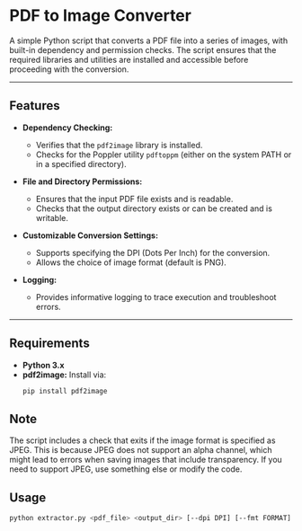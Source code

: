 # PDF to Image Converter

A simple Python script that converts a PDF file into a series of images, with built-in dependency and permission checks. The script ensures that the required libraries and utilities are installed and accessible before proceeding with the conversion.

---

## Features

- **Dependency Checking:**  
  - Verifies that the `pdf2image` library is installed.
  - Checks for the Poppler utility `pdftoppm` (either on the system PATH or in a specified directory).

- **File and Directory Permissions:**  
  - Ensures that the input PDF file exists and is readable.
  - Checks that the output directory exists or can be created and is writable.

- **Customizable Conversion Settings:**  
  - Supports specifying the DPI (Dots Per Inch) for the conversion.
  - Allows the choice of image format (default is PNG).

- **Logging:**  
  - Provides informative logging to trace execution and troubleshoot errors.

---

## Requirements

- **Python 3.x**
- **pdf2image:** Install via:
  ```bash
  pip install pdf2image

## Note
The script includes a check that exits if the image format is specified as JPEG. This is because JPEG does not support an alpha channel, which might lead to errors when saving images that include transparency. If you need to support JPEG, use something else or modify the code.

## Usage
  ```bash
  python extractor.py <pdf_file> <output_dir> [--dpi DPI] [--fmt FORMAT] [--poppler_path PATH]
